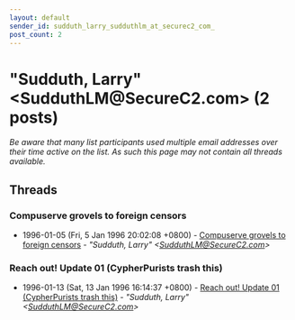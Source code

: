 ```yaml
---
layout: default
sender_id: sudduth_larry_sudduthlm_at_securec2_com_
post_count: 2
---
```


# "Sudduth, Larry" <SudduthLM<span>@</span>SecureC2.com> (2 posts)

_Be aware that many list participants used multiple email addresses over their time active on the list. As such this page may not contain all threads available._

## Threads

### Compuserve grovels to foreign censors
+ 1996-01-05 (Fri, 5 Jan 1996 20:02:08 +0800) - [Compuserve grovels to foreign censors](/archive/1996/01/3430dd07601217c388264232d6347c1b032bbae97d73f1f137c33207e4f95e36) - _"Sudduth, Larry" \<SudduthLM@SecureC2.com\>_

### Reach out! Update 01  (CypherPurists trash this)
+ 1996-01-13 (Sat, 13 Jan 1996 16:14:37 +0800) - [Reach out! Update 01  (CypherPurists trash this)](/archive/1996/01/484281a58a0798ea144b9f7c1861f6f7e84f4e5e3820c3d20e94f8d624036ba4) - _"Sudduth, Larry" \<SudduthLM@SecureC2.com\>_

